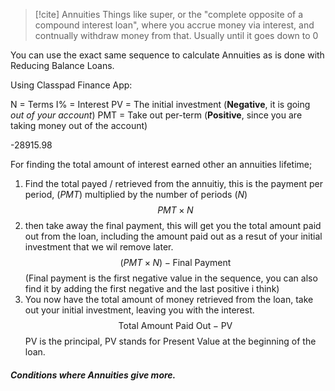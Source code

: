 >[!cite] Annuities
>Things like super, or the "complete opposite of a compound interest loan", where you accrue money via interest, and contnually withdraw money from that. Usually until it goes down to 0

You can use the exact same sequence to calculate Annuities as is done with Reducing Balance Loans.


Using Classpad Finance App:

N = Terms
I% = Interest
PV = The initial investment (**Negative**, it is going *out of your account*)
PMT = Take out per-term (**Positive**, since you are taking money out of the account)


-28915.98

For finding the total amount of interest earned other an annuities lifetime;
1. Find the total payed / retrieved from the annuitiy, this is the payment per period, ($PMT$) multiplied by the number of periods ($N$)
$$PMT \times N$$
2. then take away the final payment, this will get you the total amount paid out from the loan, including the amount paid out as a resut of your initial investment that we wil remove later.
$$(PMT \times N)-\text{Final Payment}$$
(Final payment is the first negative value in the sequence, you can also find it by adding the first negative and the last positive i think)
3. You now have the total amount of money retrieved from the loan, take out your initial investment, leaving you with the interest.
$$\text{Total Amount Paid Out} - \text{PV}$$
PV is the principal, PV stands for Present Value at the beginning of the loan.

##### Conditions where Annuities give more.

